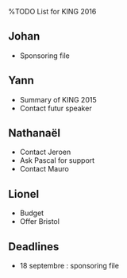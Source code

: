 %TODO List for KING 2016

Johan
-----
- Sponsoring file

Yann
----
- Summary of KING 2015
- Contact futur speaker


Nathanaël
--------- 
- Contact Jeroen
- Ask Pascal for support
- Contact Mauro

Lionel
------
- Budget
- Offer Bristol

Deadlines
---------
- 18 septembre : sponsoring file

